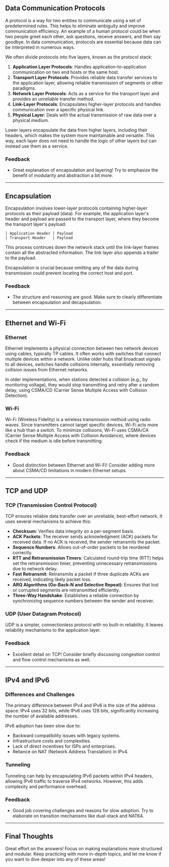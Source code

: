 
## Data Communication Protocols

A protocol is a way for two entities to communicate using a set of predetermined rules. This helps to eliminate ambiguity and improve communication efficiency. An example of a human protocol could be when two people greet each other, ask questions, receive answers, and then say goodbye. In data communication, protocols are essential because data can be interpreted in numerous ways.

We often divide protocols into five layers, known as the protocol stack:

1. **Application Layer Protocols**: Handles application-to-application communication on two end hosts or the same host.
2. **Transport Layer Protocols**: Provides reliable data transfer services to the application layer, allowing reliable transmission of segments or other paradigms.
3. **Network Layer Protocols**: Acts as a service for the transport layer and provides an unreliable transfer method.
4. **Link-Layer Protocols**: Encapsulates higher-layer protocols and handles communication over a specific physical link.
5. **Physical Layer**: Deals with the actual transmission of raw data over a physical medium.

Lower layers encapsulate the data from higher layers, including their headers, which makes the system more maintainable and versatile. This way, each layer does not need to handle the logic of other layers but can instead use them as a service.

### Feedback

- Great explanation of encapsulation and layering! Try to emphasize the benefit of modularity and abstraction a bit more.

---

## Encapsulation

Encapsulation involves lower-layer protocols containing higher-layer protocols as their payload (data). For example, the application layer's header and payload are passed to the transport layer, where they become the transport layer's payload:

```
| Application Header | Payload
| Transport Header   | Payload
```

This process continues down the network stack until the link-layer frames contain all the abstracted information. The link layer also appends a trailer to the payload.

Encapsulation is crucial because omitting any of the data during transmission could prevent locating the correct host and port.

### Feedback

- The structure and reasoning are good. Make sure to clearly differentiate between encapsulation and decapsulation.

---

## Ethernet and Wi-Fi

### Ethernet

Ethernet implements a physical connection between two network devices using cables, typically TP cables. It often works with switches that connect multiple devices within a network. Unlike older hubs that broadcast signals to all devices, switches handle collisions internally, essentially removing collision issues from Ethernet networks.

In older implementations, when stations detected a collision (e.g., by monitoring voltage), they would stop transmitting and retry after a random delay, using CSMA/CD (Carrier Sense Multiple Access with Collision Detection).

### Wi-Fi

Wi-Fi (Wireless Fidelity) is a wireless transmission method using radio waves. Since transmitters cannot target specific devices, Wi-Fi acts more like a hub than a switch. To minimize collisions, Wi-Fi uses CSMA/CA (Carrier Sense Multiple Access with Collision Avoidance), where devices check if the medium is idle before transmitting.

### Feedback

- Good distinction between Ethernet and Wi-Fi! Consider adding more about CSMA/CD limitations in modern Ethernet setups.

---

## TCP and UDP

### TCP (Transmission Control Protocol)

TCP ensures reliable data transfer over an unreliable, best-effort network. It uses several mechanisms to achieve this:

- **Checksum**: Verifies data integrity on a per-segment basis.
- **ACK Packets**: The receiver sends acknowledgment (ACK) packets for received data. If no ACK is received, the sender retransmits the packet.
- **Sequence Numbers**: Allows out-of-order packets to be reordered correctly.
- **RTT and Retransmission Timers**: Calculated round-trip time (RTT) helps set the retransmission timer, preventing unnecessary retransmissions due to network delay.
- **Fast Retransmit**: Retransmits a packet if three duplicate ACKs are received, indicating likely packet loss.
- **ARQ Algorithms (Go-Back-N and Selective Repeat)**: Ensures that lost or corrupted segments are retransmitted efficiently.
- **Three-Way Handshake**: Establishes a reliable connection by synchronizing sequence numbers between the sender and receiver.

### UDP (User Datagram Protocol)

UDP is a simpler, connectionless protocol with no built-in reliability. It leaves reliability mechanisms to the application layer.

### Feedback

- Excellent detail on TCP! Consider briefly discussing congestion control and flow control mechanisms as well.

---

## IPv4 and IPv6

### Differences and Challenges

The primary difference between IPv4 and IPv6 is the size of the address space: IPv4 uses 32 bits, while IPv6 uses 128 bits, significantly increasing the number of available addresses.

IPv6 adoption has been slow due to:

- Backward compatibility issues with legacy systems.
- Infrastructure costs and complexities.
- Lack of direct incentives for ISPs and enterprises.
- Reliance on NAT (Network Address Translation) in IPv4.

### Tunneling

Tunneling can help by encapsulating IPv6 packets within IPv4 headers, allowing IPv6 traffic to traverse IPv4 networks. However, this adds complexity and performance overhead.

### Feedback

- Good job covering challenges and reasons for slow adoption. Try to elaborate on transition mechanisms like dual-stack and NAT64.

---

## Final Thoughts

Great effort on the answers! Focus on making explanations more structured and modular. Keep practicing with more in-depth topics, and let me know if you want to dive deeper into any of these areas!